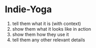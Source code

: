 # Indie-Yoga

<ol>
  <li>tell them what it is (with context)
  <li>show them what it looks like in action
  <li>show them how they use it
  <li>tell them any other relevant details
